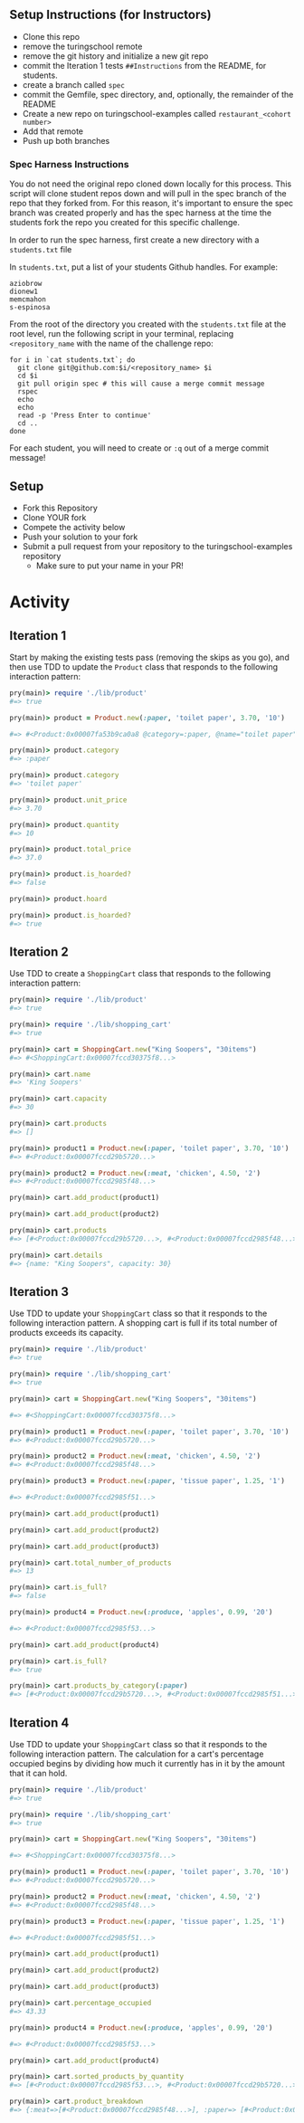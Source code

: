 ## Setup Instructions (for Instructors)

* Clone this repo
* remove the turingschool remote
* remove the git history and initialize a new git repo
* commit the Iteration 1 tests `##Instructions` from the README, for students.
* create a branch called `spec`
* commit the Gemfile, spec directory, and, optionally, the remainder of the README
* Create a new repo on turingschool-examples called `restaurant_<cohort number>`
* Add that remote
* Push up both branches


### Spec Harness Instructions

You do not need the original repo cloned down locally for this process. This script will clone student repos down and will pull in the spec branch of the repo that they forked from. For this reason, it's important to ensure the spec branch was created properly and has the spec harness at the time the students fork the repo you created for this specific challenge.

In order to run the spec harness, first create a new directory with a `students.txt` file

In `students.txt`, put a list of your students Github handles.  For example:

```
aziobrow
dionew1
memcmahon
s-espinosa
```

From the root of the directory you created with the `students.txt` file at the root level, run the following script in your terminal, replacing `<repository_name` with the name of the challenge repo:

```
for i in `cat students.txt`; do
  git clone git@github.com:$i/<repository_name> $i
  cd $i
  git pull origin spec # this will cause a merge commit message
  rspec
  echo
  echo
  read -p 'Press Enter to continue'
  cd ..
done
```

For each student, you will need to create or `:q` out of a merge commit message!

## Setup

* Fork this Repository
* Clone YOUR fork
* Compete the activity below
* Push your solution to your fork
* Submit a pull request from your repository to the turingschool-examples repository
  * Make sure to put your name in your PR!

# Activity

## Iteration 1

Start by making the existing tests pass (removing the skips as you go), and then use TDD to update the `Product` class that responds to the following interaction pattern:

```ruby
pry(main)> require './lib/product'
#=> true

pry(main)> product = Product.new(:paper, 'toilet paper', 3.70, '10')

#=> #<Product:0x00007fa53b9ca0a8 @category=:paper, @name="toilet paper", @quantity='10', @unit_price=3.70>

pry(main)> product.category
#=> :paper

pry(main)> product.category
#=> 'toilet paper'

pry(main)> product.unit_price
#=> 3.70

pry(main)> product.quantity
#=> 10

pry(main)> product.total_price
#=> 37.0

pry(main)> product.is_hoarded?
#=> false

pry(main)> product.hoard

pry(main)> product.is_hoarded?
#=> true
```

## Iteration 2

Use TDD to create a `ShoppingCart` class that responds to the following interaction pattern:

```ruby
pry(main)> require './lib/product'
#=> true

pry(main)> require './lib/shopping_cart'
#=> true

pry(main)> cart = ShoppingCart.new("King Soopers", "30items")
#=> #<ShoppingCart:0x00007fccd30375f8...>

pry(main)> cart.name
#=> 'King Soopers'

pry(main)> cart.capacity
#=> 30

pry(main)> cart.products
#=> []

pry(main)> product1 = Product.new(:paper, 'toilet paper', 3.70, '10')
#=> #<Product:0x00007fccd29b5720...>

pry(main)> product2 = Product.new(:meat, 'chicken', 4.50, '2')
#=> #<Product:0x00007fccd2985f48...>

pry(main)> cart.add_product(product1)

pry(main)> cart.add_product(product2)

pry(main)> cart.products
#=> [#<Product:0x00007fccd29b5720...>, #<Product:0x00007fccd2985f48...>]

pry(main)> cart.details
#=> {name: "King Soopers", capacity: 30}
```

## Iteration 3

Use TDD to update your `ShoppingCart` class so that it responds to the following interaction pattern. A shopping cart is full if its total number of products exceeds its capacity.

```ruby
pry(main)> require './lib/product'
#=> true

pry(main)> require './lib/shopping_cart'
#=> true

pry(main)> cart = ShoppingCart.new("King Soopers", "30items")

#=> #<ShoppingCart:0x00007fccd30375f8...>

pry(main)> product1 = Product.new(:paper, 'toilet paper', 3.70, '10')
#=> #<Product:0x00007fccd29b5720...>

pry(main)> product2 = Product.new(:meat, 'chicken', 4.50, '2')
#=> #<Product:0x00007fccd2985f48...>

pry(main)> product3 = Product.new(:paper, 'tissue paper', 1.25, '1')

#=> #<Product:0x00007fccd2985f51...>

pry(main)> cart.add_product(product1)

pry(main)> cart.add_product(product2)

pry(main)> cart.add_product(product3)

pry(main)> cart.total_number_of_products
#=> 13

pry(main)> cart.is_full?
#=> false

pry(main)> product4 = Product.new(:produce, 'apples', 0.99, '20')

#=> #<Product:0x00007fccd2985f53...>

pry(main)> cart.add_product(product4)

pry(main)> cart.is_full?
#=> true

pry(main)> cart.products_by_category(:paper)
#=> [#<Product:0x00007fccd29b5720...>, #<Product:0x00007fccd2985f51...>]
```

## Iteration 4

Use TDD to update your `ShoppingCart` class so that it responds to the following interaction pattern. The calculation for a cart's percentage occupied begins by dividing how much it currently has in it by the amount that it can hold.

```ruby
pry(main)> require './lib/product'
#=> true

pry(main)> require './lib/shopping_cart'
#=> true

pry(main)> cart = ShoppingCart.new("King Soopers", "30items")

#=> #<ShoppingCart:0x00007fccd30375f8...>

pry(main)> product1 = Product.new(:paper, 'toilet paper', 3.70, '10')
#=> #<Product:0x00007fccd29b5720...>

pry(main)> product2 = Product.new(:meat, 'chicken', 4.50, '2')
#=> #<Product:0x00007fccd2985f48...>

pry(main)> product3 = Product.new(:paper, 'tissue paper', 1.25, '1')

#=> #<Product:0x00007fccd2985f51...>

pry(main)> cart.add_product(product1)

pry(main)> cart.add_product(product2)

pry(main)> cart.add_product(product3)

pry(main)> cart.percentage_occupied
#=> 43.33

pry(main)> product4 = Product.new(:produce, 'apples', 0.99, '20')

#=> #<Product:0x00007fccd2985f53...>

pry(main)> cart.add_product(product4)

pry(main)> cart.sorted_products_by_quantity
#=> [#<Product:0x00007fccd2985f53...>, #<Product:0x00007fccd29b5720...>, #<Product:0x00007fccd2985f48...>, #<Product:0x00007fccd2985f51...>]

pry(main)> cart.product_breakdown
#=> {:meat=>[#<Product:0x00007fccd2985f48...>], :paper=> [#<Product:0x00007fccd29b5720...>, #<Product:0x00007fccd2985f51...>], :produce=> [#<Product:0x00007fccd2985f53...>]}
```
